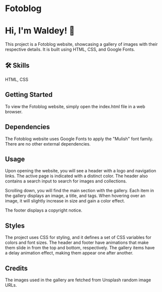 # Fotoblog


# Hi, I'm Waldey! 👋

This project is a Fotoblog website, showcasing a gallery of images with their respective details. It is built using HTML, CSS, and Google Fonts.

## 🛠 Skills
HTML, CSS

## Getting Started

To view the Fotoblog website, simply open the index.html file in a web browser.

## Dependencies
The Fotoblog website uses Google Fonts to apply the "Mulish" font family. There are no other external dependencies.

## Usage
Upon opening the website, you will see a header with a logo and navigation links. The active page is indicated with a distinct color. The header also contains a search input to search for images and collections.

Scrolling down, you will find the main section with the gallery. Each item in the gallery displays an image, a title, and tags. When hovering over an image, it will slightly increase in size and gain a color effect.

The footer displays a copyright notice.

## Styles
The project uses CSS for styling, and it defines a set of CSS variables for colors and font sizes. The header and footer have animations that make them slide in from the top and bottom, respectively. The gallery items have a delay animation effect, making them appear one after another.

## Credits
The images used in the gallery are fetched from Unsplash random image URLs.








